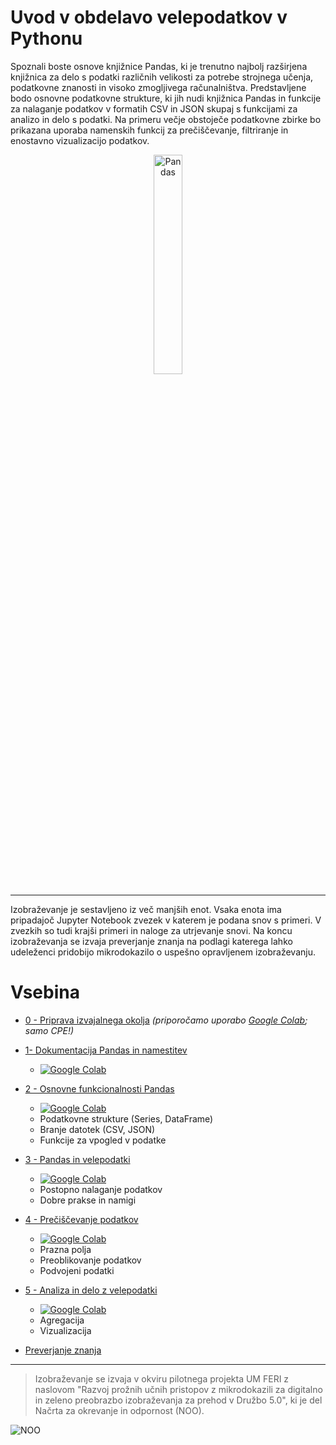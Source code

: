 # Uvod v obdelavo velepodatkov v Pythonu

Spoznali boste osnove knjižnice Pandas, ki je trenutno najbolj razširjena knjižnica za delo s podatki različnih velikosti za potrebe strojnega učenja, podatkovne znanosti in visoko zmogljivega računalništva. Predstavljene bodo osnovne podatkovne strukture, ki jih nudi knjižnica Pandas in funkcije za nalaganje podatkov v formatih CSV in JSON skupaj s funkcijami za analizo in delo s podatki. Na primeru večje obstoječe podatkovne zbirke bo prikazana uporaba namenskih funkcij za prečiščevanje, filtriranje in enostavno vizualizacijo podatkov.

<div style="text-align: center;">
    <p">
        <img src="https://upload.wikimedia.org/wikipedia/commons/thumb/e/ed/Pandas_logo.svg/320px-Pandas_logo.svg.png" alt="Pandas" width="30%"/>
    </p>
</div>

---

Izobraževanje je sestavljeno iz več manjših enot. Vsaka enota ima pripadajoč Jupyter Notebook zvezek v katerem je podana snov s primeri. V zvezkih so tudi krajši primeri in naloge za utrjevanje snovi. Na koncu izobraževanja se izvaja preverjanje znanja na podlagi katerega lahko udeleženci pridobijo mikrodokazilo o uspešno opravljenem izobraževanju.

# Vsebina

* [0 - Priprava izvajalnega okolja](0-Priprava_izvajalnega_okolja.md) *(priporočamo uporabo [Google Colab](https://colab.research.google.com); samo CPE!)*

* [1- Dokumentacija Pandas in namestitev](1-Dokumentacija_Pandas_in_namestitev.ipynb)
  * [![Google Colab](https://colab.research.google.com/assets/colab-badge.svg)](https://colab.research.google.com/github/lhrs-workshops/noo-uovp/blob/main/1-Dokumentacija_Pandas_in_namestitev.ipynb)


* [2 - Osnovne funkcionalnosti Pandas](2-Osnovne_funkcionalnosti_Pandas.ipynb)
  * [![Google Colab](https://colab.research.google.com/assets/colab-badge.svg)](https://colab.research.google.com/github/lhrs-workshops/noo-uovp/blob/main/2-Osnovne_funkcionalnosti_Pandas.ipynb)
  * Podatkovne strukture (Series, DataFrame)
  * Branje datotek (CSV, JSON)
  * Funkcije za vpogled v podatke
  
* [3 - Pandas in velepodatki](3-Pandas_in_velepodatki.ipynb)
  * [![Google Colab](https://colab.research.google.com/assets/colab-badge.svg)](https://colab.research.google.com/github/lhrs-workshops/noo-uovp/blob/main/3-Pandas_in_velepodatki.ipynb)
  * Postopno nalaganje podatkov
  * Dobre prakse in namigi

* [4 - Prečiščevanje podatkov](4-Prečiščevanje_podatkov.ipynb)
  * [![Google Colab](https://colab.research.google.com/assets/colab-badge.svg)](https://colab.research.google.com/github/lhrs-workshops/noo-uovp/blob/main/4-Prečiščevanje_podatkov.ipynb)
  * Prazna polja
  * Preoblikovanje podatkov
  * Podvojeni podatki

* [5 - Analiza in delo z velepodatki](5-Analiza_in_delo_z_velepodatki.ipynb)
  * [![Google Colab](https://colab.research.google.com/assets/colab-badge.svg)](https://colab.research.google.com/github/lhrs-workshops/noo-uovp/blob/main/5-Analiza_in_delo_z_velepodatki.ipynb)
  * Agregacija
  * Vizualizacija

* [Preverjanje znanja](https://classroom.github.com/a/QCXklcNH)
---

> Izobraževanje se izvaja v okviru pilotnega projekta UM FERI z naslovom "Razvoj prožnih učnih pristopov z mikrodokazili za digitalno in zeleno preobrazbo izobraževanja za prehod v Družbo 5.0", ki je del Načrta za okrevanje in odpornost (NOO).  

![NOO](https://www.gov.si/assets/vladne-sluzbe/UKOM/gov-si/Fotografije/partnerji/NOO_SI.svg)
